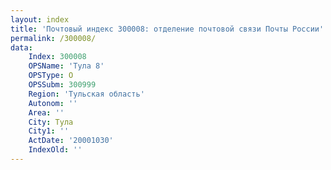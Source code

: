 ```yaml
---
layout: index
title: 'Почтовый индекс 300008: отделение почтовой связи Почты России'
permalink: /300008/
data:
    Index: 300008
    OPSName: 'Тула 8'
    OPSType: О
    OPSSubm: 300999
    Region: 'Тульская область'
    Autonom: ''
    Area: ''
    City: Тула
    City1: ''
    ActDate: '20001030'
    IndexOld: ''
---
```

